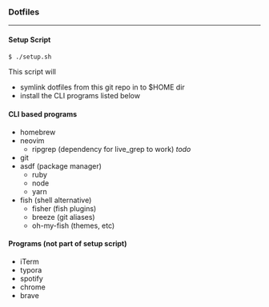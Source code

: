 ### Dotfiles
___

#### Setup Script
```bash
$ ./setup.sh
```
This script will
- symlink dotfiles from this git repo in to $HOME dir
- install the CLI programs listed below

#### CLI based programs

- homebrew
- neovim
  - ripgrep (dependency for live_grep to work) _todo_
- git
- asdf (package manager)
  - ruby
  - node
  - yarn
- fish (shell alternative)
  - fisher (fish plugins)
  - breeze (git aliases)
  - oh-my-fish (themes, etc)

#### Programs (not part of setup script)
- iTerm
- typora
- spotify
- chrome
- brave
